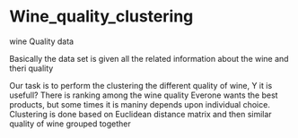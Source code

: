 # Wine_quality_clustering
wine Quality data


Basically the data set is given all the related information about the wine and theri quality 

Our task is to perform the clustering the different quality of wine, Y it is usefull? There is ranking among the wine quality
Everone wants the best products, but some times it is maniny depends upon individual choice.
Clustering is done based on Euclidean distance matrix and then similar quality of wine grouped together
